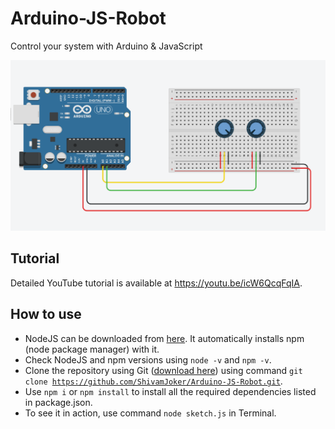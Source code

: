 # Arduino-JS-Robot
Control your system with Arduino &amp; JavaScript

![Schematic for Arduino JS Robot](https://raw.githubusercontent.com/ShivamJoker/Arduino-JS-Robot/master/wiring.png)

## Tutorial
Detailed YouTube tutorial is available at https://youtu.be/icW6QcqFqIA.

## How to use
- NodeJS can be downloaded from [here](https://nodejs.org/en/). It automatically installs npm (node package manager) with it. 
- Check NodeJS and npm versions using <code>node -v</code> and <code>npm -v</code>.
- Clone the repository using Git ([download here](https://git-scm.com/downloads)) using command <code>git clone https://github.com/ShivamJoker/Arduino-JS-Robot.git</code>.
- Use <code>npm i</code> or <code>npm install</code> to install all the required dependencies listed in package.json.
- To see it in action, use command <code>node sketch.js</code> in Terminal.

